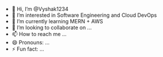 - 👋 Hi, I’m @Vyshak1234 
- 👀 I’m interested in Software Engineering and Cloud DevOps
- 🌱 I’m currently learning MERN + AWS
- 💞️ I’m looking to collaborate on ...
- 📫 How to reach me ...
- 😄 Pronouns: ...
- ⚡ Fun fact: ...

<!---
Vyshak1234/Vyshak1234 is a ✨ special ✨ repository because its `README.md` (this file) appears on your GitHub profile.
You can click the Preview link to take a look at your changes.
--->

